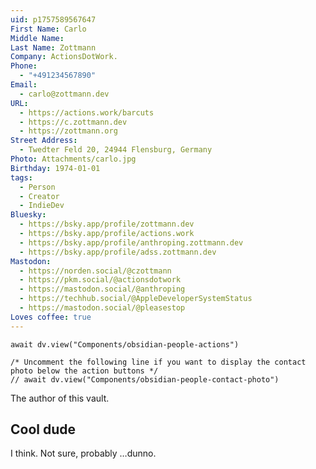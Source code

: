 ```yaml
---
uid: p1757589567647
First Name: Carlo
Middle Name:
Last Name: Zottmann
Company: ActionsDotWork.
Phone:
  - "+491234567890"
Email:
  - carlo@zottmann.dev
URL:
  - https://actions.work/barcuts
  - https://c.zottmann.dev
  - https://zottmann.org
Street Address:
  - Twedter Feld 20, 24944 Flensburg, Germany
Photo: Attachments/carlo.jpg
Birthday: 1974-01-01
tags:
  - Person
  - Creator
  - IndieDev
Bluesky:
  - https://bsky.app/profile/zottmann.dev
  - https://bsky.app/profile/actions.work
  - https://bsky.app/profile/anthroping.zottmann.dev
  - https://bsky.app/profile/adss.zottmann.dev
Mastodon:
  - https://norden.social/@czottmann
  - https://pkm.social/@actionsdotwork
  - https://mastodon.social/@anthroping
  - https://techhub.social/@AppleDeveloperSystemStatus
  - https://mastodon.social/@pleasestop
Loves coffee: true
---
```


```dataviewjs
await dv.view("Components/obsidian-people-actions")

/* Uncomment the following line if you want to display the contact photo below the action buttons */
// await dv.view("Components/obsidian-people-contact-photo")

```

The author of this vault.

## Cool dude

I think. Not sure, probably …dunno.
